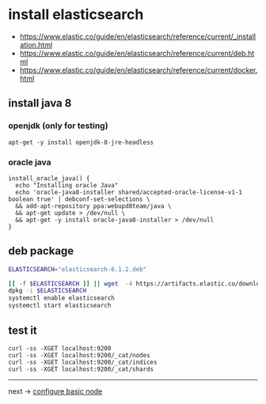 # install elasticsearch

 * https://www.elastic.co/guide/en/elasticsearch/reference/current/_installation.html
 * https://www.elastic.co/guide/en/elasticsearch/reference/current/deb.html
 * https://www.elastic.co/guide/en/elasticsearch/reference/current/docker.html

## install java 8

### openjdk (only for testing)
```
apt-get -y install openjdk-8-jre-headless
```

### oracle java
```
install_oracle_java() {
  echo "Installing oracle Java"
  echo 'oracle-java8-installer shared/accepted-oracle-license-v1-1 boolean true' | debconf-set-selections \
  && add-apt-repository ppa:webupd8team/java \
  && apt-get update > /dev/null \
  && apt-get -y install oracle-java8-installer > /dev/null
}
```

## deb package
```bash
ELASTICSEARCH="elasticsearch-6.1.2.deb"

[[ -f $ELASTICSEARCH ]] || wget  -4 https://artifacts.elastic.co/downloads/elasticsearch/$ELASTICSEARCH
dpkg -i $ELASTICSEARCH
systemctl enable elasticsearch
systemctl start elasticsearch
```

## test it

```
curl -ss -XGET localhost:9200
curl -ss -XGET localhost:9200/_cat/nodes
curl -ss -XGET localhost:9200/_cat/indices
curl -ss -XGET localhost:9200/_cat/shards
```

----
next -> [configure basic node](elastic.config.basic.md)

